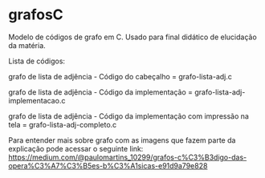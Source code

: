 # grafosC
Modelo de códigos de grafo em C. Usado para final didático de elucidação da matéria.    

Lista de códigos:

grafo de lista de adjência - Código do cabeçalho = grafo-lista-adj.c 

grafo de lista de adjência - Código da implementação = grafo-lista-adj-implementacao.c

grafo de lista de adjência - Código da implementação com impressão na tela  = grafo-lista-adj-completo.c

Para entender mais sobre grafo com as imagens que fazem parte da explicação pode acessar o seguinte link:
https://medium.com/@paulomartins_10299/grafos-c%C3%B3digo-das-opera%C3%A7%C3%B5es-b%C3%A1sicas-e91d9a79e828

